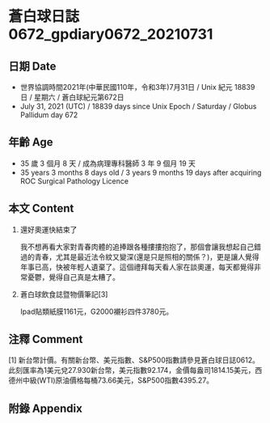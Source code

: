 [_metadata_:encoding]: - "utf-8"
[_metadata_:language]: - "zh-Hant-TW"
[_metadata_:fileformat]: - "markdown"
[_metadata_:MIME_type]: - "text/plain"
[_metadata_:markdown_version]: - "commonmark version 0.29"
[_metadata_:markdown_spec]: - "https://spec.commonmark.org/0.29/"

# 蒼白球日誌0672_gpdiary0672_20210731 #

## 日期 Date ##

* 世界協調時間2021年(中華民國110年，令和3年)7月31日 / Unix 紀元 18839 日 / 星期六 / 蒼白球紀元第672日
* July 31, 2021 (UTC) / 18839 days since Unix Epoch / Saturday / Globus Pallidum day 672

## 年齡 Age ##

* 35 歲 3 個月 8 天 / 成為病理專科醫師 3 年 9 個月 19 天
* 35 years 3 months 8 days old / 3 years 9 months 19 days after acquiring ROC Surgical Pathology Licence

## 本文 Content ##

1. 還好奧運快結束了

    我不想再看大家對青春肉體的追捧跟各種摟摟抱抱了，那個會讓我想起自己錯過的青春，尤其是最近法令紋又變深(還是只是照相的關係？)，更是讓人覺得年事已高，快被年輕人遺棄了。這個禮拜每天看人家在談奧運，每天都覺得非常憂鬱，覺得自己真是太糟了。
    
2. 蒼白球飲食誌暨物價筆記[3]

    Ipad貼類紙膜1161元，G2000襯衫四件3780元。

## 注釋 Comment ##

[1] 新台幣計價。有關新台幣、美元指數、S&P500指數請參見蒼白球日誌0612。此刻匯率為1美元兌27.930新台幣，美元指數92.174，金價每盎司1814.15美元，西德州中級(WTI)原油價格每桶73.66美元，S&P500指數4395.27。

## 附錄 Appendix ##

